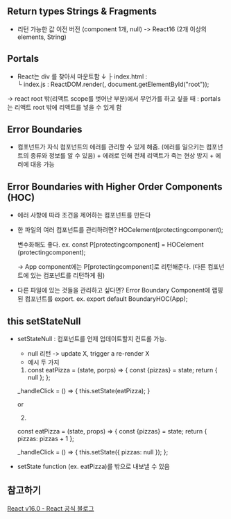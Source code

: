 ## Return types Strings & Fragments

- 리턴 가능한 값
이전 버전 (component 1개, null) -> React16 (2개 이상의 elements, String)

## Portals

- React는 div 를 찾아서 마운트함 ↓
    ├ index.html : <div id="root"></div>
    └ index.js   : ReactDOM.render(<App />,                  document.getElementById("root"));

-> react root 밖(리액트 scope를 벗어난 부분)에서 무언가를 하고 싶을 때 : portals 는 리액트 root 밖에 리액트를 넣을 수 있게 함

## Error Boundaries

- 컴포넌트가 자식 컴포넌트의 에러를 관리할 수 있게 해줌. (에러를 일으키는 컴포넌트의 종류와 정보를 알 수 있음) + 에러로 인해 전체 리액트가 죽는 현상 방지 + 에러에 대응 가능

## Error Boundaries with Higher Order Components (HOC)

- 에러 사항에 따라 조건을 제어하는 컴포넌트를 만든다

- 한 파일의 여러 컴포넌트를 관리하려면?
    HOCelement(protectingcomponent); 

    변수화해도 좋다.
    ex. const P[protectingcomponent] = HOCelement   (protectingcomponent); 
    
    -> App component에는 P[protectingcomponent]로 리턴해준다.
    (다른 컴포넌트에 있는 컴포넌트를 리턴하게 됨)

- 다른 파일에 있는 것들을 관리하고 싶다면?
    Error Boundary Component에 랩핑된 컴포넌트를 export.
    ex. export default BoundaryHOC(App);


## this setStateNull

- setStateNull : 컴포넌트를 언제 업데이트할지 컨트롤 가능. 
    - null 리턴 -> update X, trigger a re-render X
    - 예시 두 가지
     1. const eatPizza = (state, porps) => {
     const {pizzas} = state;
     return {
         null
         };
    };
 
    _handleClick = () => {
        this.setState(eatPizza);
    }

    or

    2. 
    const eatPizza = (state, props) => {
    const {pizzas} = state;
    return {
        pizzas: pizzas + 1
    };
    
    _handleClick = () => {
        this.setState({
            pizzas: null
        });
    };


- setState function (ex. eatPizza)를 밖으로 내보낼 수 있음

## 참고하기

[React v16.0 - React 공식 블로그](https://reactjs.org/blog/2017/09/26/react-v16.0.html)



